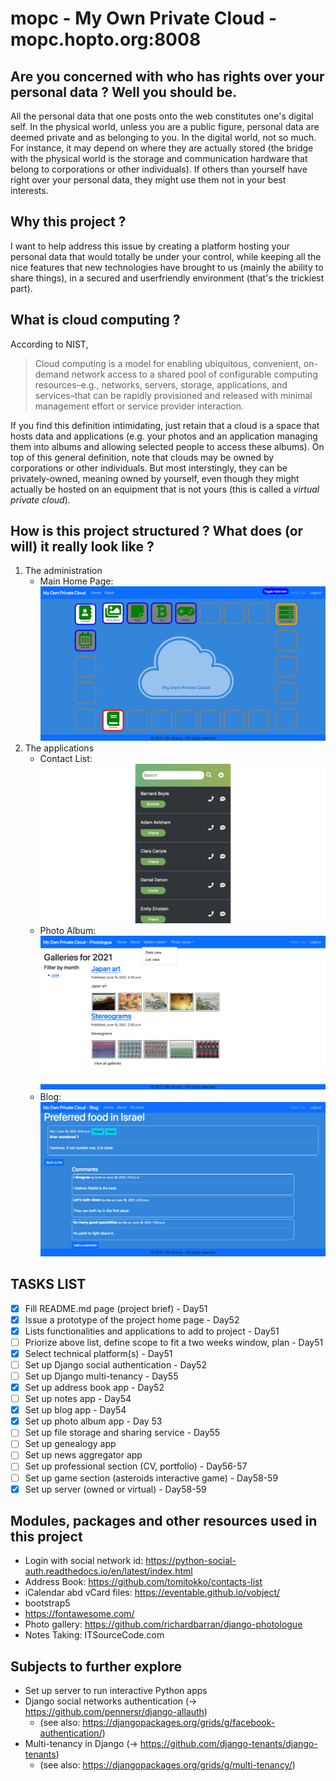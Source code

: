 # mopc - My Own Private Cloud - mopc.hopto.org:8008
## Are you concerned with who has rights over your personal data ? Well you should be.
All the personal data that one posts onto the web constitutes one's digital self. In the physical world, unless you are a public figure, personal data are deemed private and as belonging to you. In the digital world, not so much. For instance, it may depend on where they are actually stored (the bridge with the physical world is the storage and communication hardware that belong to corporations or other individuals). If others than yourself have right over your personal data, they might use them not in your best interests.
## Why this project ?
I want to help address this issue by creating a platform hosting your personal data that would totally be under your control, while keeping all the nice features that new technologies have brought to us (mainly the ability to share things), in a secured and userfriendly environment (that's the trickiest part).  
## What is cloud computing ?
According to NIST,
>Cloud computing is a model for enabling ubiquitous, convenient, on-demand network access to a shared pool of configurable computing resources–e.g., networks, servers, storage, applications, and services–that can be rapidly provisioned and released with minimal management effort or service provider interaction.
>
If you find this definition intimidating, just retain that a cloud is a space that hosts data and applications (e.g. your photos and an application managing them into albums and allowing selected people to access these albums).
On top of this general definition, note that clouds may be owned by corporations or other individuals. But most interstingly, they can be privately-owned, meaning owned by yourself, even though they might actually be hosted on an equipment that is not yours (this is called a _virtual private cloud_).
## How is this project structured ? What does (or will) it really look like ?
1. The administration<br>
    * Main Home Page:
![Main Home Page](/mopc/main/static/img/Screenshot_main_homepage.png "Main Home Page")
1. The applications<br>
    * Contact List:
![Contact List](/mopc/main/static/img/Screenshot_contact_list.png "Contact List")
    * Photo Album:
![Photo Album](/mopc/main/static/img/Screenshot_gallery.png "Photo Album")
    * Blog:
![Blog](/mopc/main/static/img/Screenshot_blog_detail.png "Blog")

## TASKS LIST
- [x] Fill README.md page (project brief) - Day51
- [x] Issue a prototype of the project home page - Day52
- [x] Lists functionalities and applications to add to project - Day51
- [ ] Priorize above list, define scope to fit a two weeks window, plan - Day51
- [x] Select technical platform(s) - Day51
- [ ] Set up Django social authentication - Day52
- [ ] Set up Django multi-tenancy - Day55
- [x] Set up address book app - Day52
- [ ] Set up notes app - Day54
- [x] Set up blog app - Day54
- [x] Set up photo album app - Day 53
- [ ] Set up file storage and sharing service - Day55
- [ ] Set up genealogy app
- [ ] Set up news aggregator app
- [ ] Set up professional section (CV, portfolio) - Day56-57
- [ ] Set up game section (asteroids interactive game) - Day58-59
- [x] Set up server (owned or virtual) - Day58-59

## Modules, packages and other resources used in this project
* Login with social network id: https://python-social-auth.readthedocs.io/en/latest/index.html
* Address Book: https://github.com/tomitokko/contacts-list
* iCalendar abd vCard files: https://eventable.github.io/vobject/
* bootstrap5
* https://fontawesome.com/
* Photo gallery: https://github.com/richardbarran/django-photologue
* Notes Taking: ITSourceCode.com

## Subjects to further explore
* Set up server to run interactive Python apps
* Django social networks authentication (-> https://github.com/pennersr/django-allauth)
    * (see also: https://djangopackages.org/grids/g/facebook-authentication/)
* Multi-tenancy in Django (-> https://github.com/django-tenants/django-tenants)
    * (see also: https://djangopackages.org/grids/g/multi-tenancy/)
